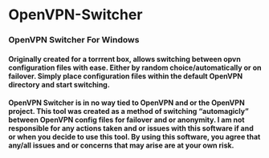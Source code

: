 # OpenVPN-Switcher
### OpenVPN Switcher For Windows
#### Originally created for a torrrent box, allows switching between opvn configuration files with ease. Either by random choice/automatically or on failover. Simply place configuration files within the default OpenVPN directory and start switching.
#### OpenVPN Switcher is in no way tied to OpenVPN and or the OpenVPN project. This tool was created as a method of switching “automagicly” between OpenVPN config files for failover and or anonymity. I am not responsible for any actions taken and or issues with this software if and or when you decide to use this tool. By using this software, you agree that any/all issues and or concerns that may arise are at your own risk. 
